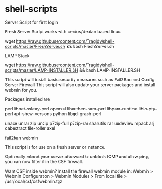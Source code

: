 # shell-scripts
Server Script for first login

Fresh Server Script
works with centos/debian based linux.

wget https://raw.githubusercontent.com/Tragidy/shell-scripts/master/FreshServer.sh && bash FreshServer.sh


LAMP Stack

wget https://raw.githubusercontent.com/Tragidy/shell-scripts/master/LAMP-INSTALLER.SH && bash LAMP-INSTALLER.SH

This script will install basic security measures such as Fail2Ban and Config Server Firewall
This script will also update your server packages and install webmin for you.

Packages installed are

perl libnet-ssleay-perl openssl libauthen-pam-perl libpam-runtime libio-pty-perl apt-show-versions python libgd-graph-perl

unace unrar zip unzip p7zip-full p7zip-rar sharutils rar uudeview mpack arj cabextract file-roller axel 

fail2ban webmin

This script is for use on a fresh server or instance.

Optionally reboot your server afterward to unblock ICMP and allow ping, you can now filter it in the CSF firewall.

Want CSF inside webmin?
Install the firewall webmin module in:
Webmin > Webmin Configuration > Webmin Modules >
From local file > /usr/local/csf/csfwebmin.tgz

